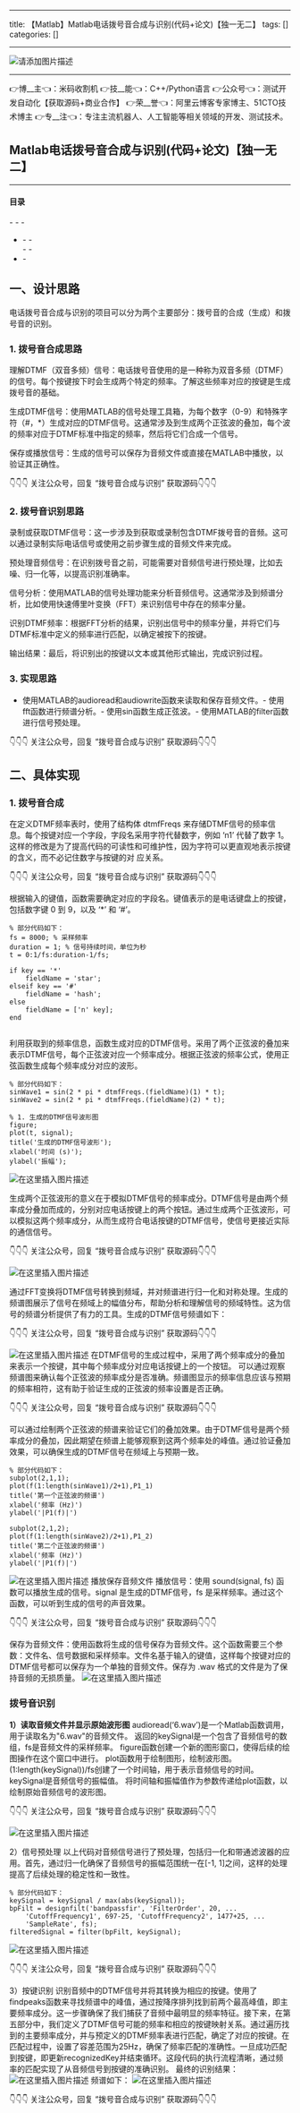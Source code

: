 
--- 
title:  【Matlab】Matlab电话拨号音合成与识别(代码+论文)【独一无二】 
tags: []
categories: [] 

---
>  
 <img src="https://img-blog.csdnimg.cn/6e2c8c7bccdc41cd911dc26a692693a2.jpeg" alt="请添加图片描述"> 
 <hr> 
 👉博__主👈：米码收割机 👉技__能👈：C++/Python语言 👉公众号👈：测试开发自动化【获取源码+商业合作】 👉荣__誉👈：阿里云博客专家博主、51CTO技术博主 👉专__注👈：专注主流机器人、人工智能等相关领域的开发、测试技术。 


>  
 <h2>Matlab电话拨号音合成与识别(代码+论文)【独一无二】</h2> 
 <hr> 
  
  
  <h4>目录</h4> 
  - - - <ul><li>- -  
   </li>- - <li>-  
  </li></ul> 
  
  


## 一、设计思路

电话拨号音合成与识别的项目可以分为两个主要部分：拨号音的合成（生成）和拨号音的识别。

### 1. 拨号音合成思路

理解DTMF（双音多频）信号：电话拨号音使用的是一种称为双音多频（DTMF）的信号。每个按键按下时会生成两个特定的频率。了解这些频率对应的按键是生成拨号音的基础。

生成DTMF信号：使用MATLAB的信号处理工具箱，为每个数字（0-9）和特殊字符（#，*）生成对应的DTMF信号。这通常涉及到生成两个正弦波的叠加，每个波的频率对应于DTMF标准中指定的频率，然后将它们合成一个信号。

保存或播放信号：生成的信号可以保存为音频文件或直接在MATLAB中播放，以验证其正确性。

>  
 👇👇👇 关注公众号，回复 “拨号音合成与识别” 获取源码👇👇👇 


### 2. 拨号音识别思路

录制或获取DTMF信号：这一步涉及到获取或录制包含DTMF拨号音的音频。这可以通过录制实际电话信号或使用之前步骤生成的音频文件来完成。

预处理音频信号：在识别拨号音之前，可能需要对音频信号进行预处理，比如去噪、归一化等，以提高识别准确率。

信号分析：使用MATLAB的信号处理功能来分析音频信号。这通常涉及到频谱分析，比如使用快速傅里叶变换（FFT）来识别信号中存在的频率分量。

识别DTMF频率：根据FFT分析的结果，识别出信号中的频率分量，并将它们与DTMF标准中定义的频率进行匹配，以确定被按下的按键。

输出结果：最后，将识别出的按键以文本或其他形式输出，完成识别过程。

### 3. 实现思路
- 使用MATLAB的audioread和audiowrite函数来读取和保存音频文件。- 使用fft函数进行频谱分析。- 使用sin函数生成正弦波。- 使用MATLAB的filter函数进行信号预处理。
>  
 👇👇👇 关注公众号，回复 “拨号音合成与识别” 获取源码👇👇👇 


## 二、具体实现

### 1. 拨号音合成

在定义DTMF频率表时，使用了结构体 dtmfFreqs 来存储DTMF信号的频率信息。每个按键对应一个字段，字段名采用字符代替数字，例如 ‘n1’ 代替了数字 1。这样的修改是为了提高代码的可读性和可维护性，因为字符可以更直观地表示按键的含义，而不必记住数字与按键的对 应关系。

>  
 👇👇👇 关注公众号，回复 “拨号音合成与识别” 获取源码👇👇👇 


根据输入的键值，函数需要确定对应的字段名。键值表示的是电话键盘上的按键，包括数字键 0 到 9，以及 ‘*’ 和 ‘#’。

```
% 部分代码如下：
fs = 8000; % 采样频率
duration = 1; % 信号持续时间，单位为秒
t = 0:1/fs:duration-1/fs;

if key == '*'
    fieldName = 'star';
elseif key == '#'
    fieldName = 'hash';
else
    fieldName = ['n' key];
end


```

利用获取到的频率信息，函数生成对应的DTMF信号。采用了两个正弦波的叠加来表示DTMF信号，每个正弦波对应一个频率成分。根据正弦波的频率公式，使用正弦函数生成每个频率成分对应的波形。

```
% 部分代码如下：
sinWave1 = sin(2 * pi * dtmfFreqs.(fieldName)(1) * t);
sinWave2 = sin(2 * pi * dtmfFreqs.(fieldName)(2) * t);

% 1. 生成的DTMF信号波形图
figure;
plot(t, signal);
title('生成的DTMF信号波形');
xlabel('时间 (s)');
ylabel('振幅');

```

<img src="https://img-blog.csdnimg.cn/direct/d941cf0ea5d94962ac5775a8f39b3267.png" alt="在这里插入图片描述">

生成两个正弦波形的意义在于模拟DTMF信号的频率成分。DTMF信号是由两个频率成分叠加而成的，分别对应电话按键上的两个按钮。通过生成两个正弦波形，可以模拟这两个频率成分，从而生成符合电话按键的DTMF信号，使信号更接近实际的通信信号。

>  
 👇👇👇 关注公众号，回复 “拨号音合成与识别” 获取源码👇👇👇 


<img src="https://img-blog.csdnimg.cn/direct/4638c0d686bb46a2bfaff2f05c99c3fe.png" alt="在这里插入图片描述">

通过FFT变换将DTMF信号转换到频域，并对频谱进行归一化和对称处理。生成的频谱图展示了信号在频域上的幅值分布，帮助分析和理解信号的频域特性。这为信号的频谱分析提供了有力的工具。生成的DTMF信号频谱如下：

>  
 👇👇👇 关注公众号，回复 “拨号音合成与识别” 获取源码👇👇👇 


<img src="https://img-blog.csdnimg.cn/direct/2c9bb75777404cfaaa8398f0a8a18668.png" alt="在这里插入图片描述"> 在DTMF信号的生成过程中，采用了两个频率成分的叠加来表示一个按键，其中每个频率成分对应电话按键上的一个按钮。 可以通过观察频谱图来确认每个正弦波的频率成分是否准确。频谱图显示的频率信息应该与预期的频率相符，这有助于验证生成的正弦波的频率设置是否正确。

>  
 👇👇👇 关注公众号，回复 “拨号音合成与识别” 获取源码👇👇👇 


可以通过绘制两个正弦波的频谱来验证它们的叠加效果。由于DTMF信号是两个频率成分的叠加，因此期望在频谱上能够观察到这两个频率处的峰值。通过验证叠加效果，可以确保生成的DTMF信号在频域上与预期一致。

```
% 部分代码如下：
subplot(2,1,1);
plot(f(1:length(sinWave1)/2+1),P1_1) 
title('第一个正弦波的频谱')
xlabel('频率 (Hz)')
ylabel('|P1(f)|')

subplot(2,1,2);
plot(f(1:length(sinWave2)/2+1),P1_2) 
title('第二个正弦波的频谱')
xlabel('频率 (Hz)')
ylabel('|P1(f)|')

```

<img src="https://img-blog.csdnimg.cn/direct/7a6dd7bf2aae4ca29e98c187391368d1.png" alt="在这里插入图片描述"> 播放保存音频文件 播放信号：使用 sound(signal, fs) 函数可以播放生成的信号。signal 是生成的DTMF信号，fs 是采样频率。通过这个函数，可以听到生成的信号的声音效果。

>  
 👇👇👇 关注公众号，回复 “拨号音合成与识别” 获取源码👇👇👇 


保存为音频文件：使用函数将生成的信号保存为音频文件。这个函数需要三个参数：文件名、信号数据和采样频率。文件名基于输入的键值，这样每个按键对应的DTMF信号都可以保存为一个单独的音频文件。保存为 .wav 格式的文件是为了保持音频的无损质量。 <img src="https://img-blog.csdnimg.cn/direct/59389cf8acb849c8904ed0d406aabf70.png" alt="在这里插入图片描述">

### 拨号音识别

**1）读取音频文件并显示原始波形图** audioread(‘6.wav’)是一个Matlab函数调用，用于读取名为"6.wav"的音频文件。 返回的keySignal是一个包含了音频信号的数组，fs是音频文件的采样频率。 figure函数创建一个新的图形窗口，使得后续的绘图操作在这个窗口中进行。 plot函数用于绘制图形，绘制波形图。 (1:length(keySignal))/fs创建了一个时间轴，用于表示音频信号的时间。 keySignal是音频信号的振幅值。 将时间轴和振幅值作为参数传递给plot函数，以绘制原始音频信号的波形图。

>  
 👇👇👇 关注公众号，回复 “拨号音合成与识别” 获取源码👇👇👇 


<img src="https://img-blog.csdnimg.cn/direct/39a2a5a9bb3b451b9949181d6b6191ba.png" alt="在这里插入图片描述">

2）信号预处理 以上代码对音频信号进行了预处理，包括归一化和带通滤波器的应用。首先，通过归一化确保了音频信号的振幅范围统一在[-1, 1]之间，这样的处理提高了后续处理的稳定性和一致性。

```
% 部分代码如下：
keySignal = keySignal / max(abs(keySignal)); 
bpFilt = designfilt('bandpassfir', 'FilterOrder', 20, ...
    'CutoffFrequency1', 697-25, 'CutoffFrequency2', 1477+25, ...
    'SampleRate', fs);
filteredSignal = filter(bpFilt, keySignal);

```

<img src="https://img-blog.csdnimg.cn/direct/a157a36c3bd0425db88487928e568d73.png" alt="在这里插入图片描述">

>  
 👇👇👇 关注公众号，回复 “拨号音合成与识别” 获取源码👇👇👇 


3）按键识别 识别音频中的DTMF信号并将其转换为相应的按键。使用了findpeaks函数来寻找频谱中的峰值，通过按降序排列找到前两个最高峰值，即主要频率成分。这一步骤确保了我们捕获了音频中最明显的频率特征。接下来，在第五部分中，我们定义了DTMF信号可能的频率和相应的按键映射关系。通过遍历找到的主要频率成分，并与预定义的DTMF频率表进行匹配，确定了对应的按键。在匹配过程中，设置了容差范围为25Hz，确保了频率匹配的准确性。一旦成功匹配到按键，即更新recognizedKey并结束循环。这段代码的执行流程清晰，通过频率的匹配实现了从音频信号到按键的准确识别。 最终的识别结果： <img src="https://img-blog.csdnimg.cn/direct/122742d08a7d4e6396c8bc3d34309b18.png" alt="在这里插入图片描述"> 频谱如下： <img src="https://img-blog.csdnimg.cn/direct/ef2837759dff40938327bdc01c949795.png" alt="在这里插入图片描述">

>  
 👇👇👇 关注公众号，回复 “拨号音合成与识别” 获取源码👇👇👇 

